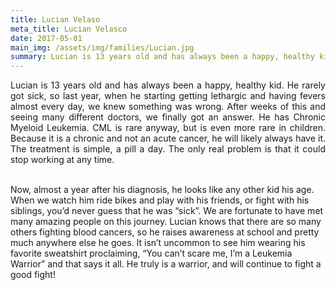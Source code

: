 ```yaml
---
title: Lucian Velaso
meta_title: Lucian Velasco
date: 2017-05-01
main_img: /assets/img/families/Lucian.jpg
summary: Lucian is 13 years old and has always been a happy, healthy kid.
---
```



<p style="margin: 0px; text-align: justify;">Lucian
is 13 years old and has always been a happy, healthy kid. He rarely got sick,
so last year, when he starting getting lethargic and having fevers almost every
day, we knew something was wrong.  After weeks of this and seeing many
different doctors, we finally got an answer. He has Chronic Myeloid Leukemia.
CML is rare anyway, but is even more rare in children. Because it is a chronic
and not an acute cancer, he will likely always have it. The treatment is
simple, a pill a day. The only real problem is that it could stop working at
any time.</p>



<p style="margin: 0px; text-align: justify;"><br style="mso-special-character:line-break">
</p>

Now, almost a year after his diagnosis, he looks
like any other kid his age.  When we watch him ride bikes and play with
his friends, or fight with his siblings, you’d never guess that he was “sick”.
 We are fortunate to have met many amazing people on this journey.
 Lucian knows that there are so many others fighting blood cancers, so he
raises awareness at school and pretty much anywhere else he goes.  It
isn’t uncommon to see him wearing his favorite sweatshirt proclaiming, “You
can’t scare me, I’m a Leukemia Warrior” and that says it all.  He truly is
a warrior, and will continue to fight a good fight! 